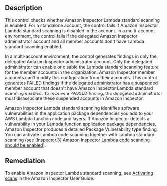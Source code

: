 ## Description

This control checks whether Amazon Inspector Lambda standard scanning is enabled. For a standalone account, the control fails if Amazon Inspector Lambda standard scanning is disabled in the account. In a multi-account environment, the control fails if the delegated Amazon Inspector administrator account and all member accounts don't have Lambda standard scanning enabled.

In a multi-account environment, the control generates findings in only the delegated Amazon Inspector administrator account. Only the delegated administrator can enable or disable the Lambda standard scanning feature for the member accounts in the organization. Amazon Inspector member accounts can't modify this configuration from their accounts. This control generates FAILED findings if the delegated administrator has a suspended member account that doesn't have Amazon Inspector Lambda standard scanning enabled. To receive a PASSED finding, the delegated administrator must disassociate these suspended accounts in Amazon Inspector.

Amazon Inspector Lambda standard scanning identifies software vulnerabilities in the application package dependencies you add to your AWS Lambda function code and layers. If Amazon Inspector detects a vulnerability in your Lambda function application package dependencies, Amazon Inspector produces a detailed Package Vulnerability type finding. You can activate Lambda code scanning together with Lambda standard scanning (see [[Inspector.3] Amazon Inspector Lambda code scanning should be enabled](https://docs.aws.amazon.com/securityhub/latest/userguide/inspector-controls.html#inspector-3)).

## Remediation

To enable Amazon Inspector Lambda standard scanning, see [Activating scans](https://docs.aws.amazon.com/inspector/latest/user/activate-scans.html#activate-scans-proc) in the Amazon Inspector User Guide.